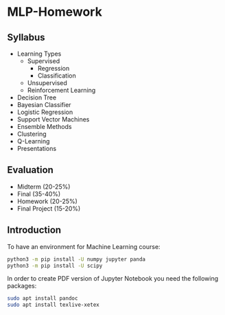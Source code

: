 # MLP-Homework
## Syllabus
- Learning Types
  - Supervised
    - Regression
    - Classification
  - Unsupervised
  - Reinforcement Learning
- Decision Tree
- Bayesian Classifier
- Logistic Regression
- Support Vector Machines
- Ensemble Methods
- Clustering
- Q-Learning
- Presentations

## Evaluation

- Midterm (20-25%)
- Final (35-40%)
- Homework (20-25%)
- Final Project (15-20%)

## Introduction
To have an environment for Machine Learning course:

```sh
python3 -m pip install -U numpy jupyter panda
python3 -m pip install -U scipy
```

In order to create PDF version of Jupyter Notebook you need the following packages:
```sh
sudo apt install pandoc
sudo apt install texlive-xetex
```
